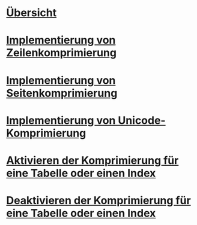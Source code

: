 # [Übersicht](data-compression.md)  
# [Implementierung von Zeilenkomprimierung](row-compression-implementation.md)  
# [Implementierung von Seitenkomprimierung](page-compression-implementation.md)  
# [Implementierung von Unicode-Komprimierung](unicode-compression-implementation.md)  
# [Aktivieren der Komprimierung für eine Tabelle oder einen Index](enable-compression-on-a-table-or-index.md)  
# [Deaktivieren der Komprimierung für eine Tabelle oder einen Index](disable-compression-on-a-table-or-index.md)  
